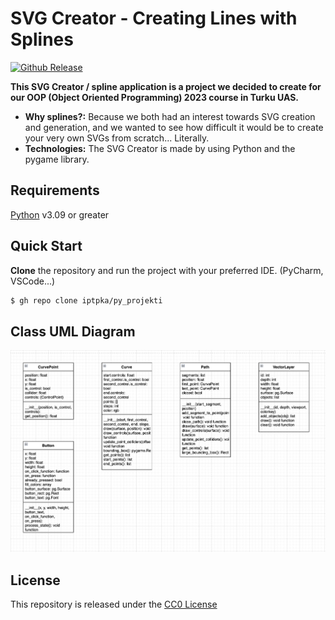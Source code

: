 # SVG Creator - Creating Lines with Splines

[![Github Release](https://img.shields.io/github/v/release/iptpka/py_projekti?logo=github&style=for-the-badge&labelColor=333333)](https://github.com/iptpka/py_projekti/releases)

**This SVG Creator / spline application is a project we decided to create for our OOP (Object Oriented Programming) 2023 course in Turku UAS.**

* **Why splines?:** Because we both had an interest towards SVG creation and generation, and we wanted to see how difficult it would be to create your very own SVGs from scratch... Literally.
* **Technologies:** The SVG Creator is made by using Python and the pygame library.

## Requirements
[Python](https://www.python.org) v3.09 or greater

## Quick Start
**Clone** the repository and run the project with your preferred IDE. (PyCharm, VSCode...)
```bash
$ gh repo clone iptpka/py_projekti
```

## Class UML Diagram
![A class diagram drawn using diagrams.net](https://github.com/iptpka/py_projekti/blob/master/class_uml.png)

## License
This repository is released under the [CC0 License](LICENSE)